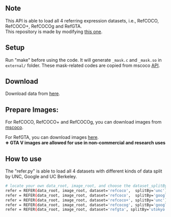 ## Note

This API is able to load all 4 referring expression datasets, i.e., RefCOCO, RefCOCO+, RefCOCOg and RefGTA.  
This repository is made by modifying [this one](https://github.com/lichengunc/refer2).


## Setup
Run "make" before using the code.
It will generate ``_mask.c`` and ``_mask.so`` in ``external/`` folder.
These mask-related codes are copied from mscoco [API](https://github.com/pdollar/coco).

## Download
Download data from [here](https://drive.google.com/open?id=19UQsGDb8s9oi-v7bAw41ZqzypwM5ECaQ).

## Prepare Images:
For RefCOCO, RefCOCO+ and RefCOCOg, you can download images from [mscoco](http://mscoco.org/dataset/#overview).

For RefGTA, you can download images [here](https://drive.google.com/open?id=1pcdwA--xSAkbsOwjqhhyXMRZH7_sjQXU).  
**※ GTA V images are allowed for use in non-commercial and research uses**

## How to use
The "refer.py" is able to load all 4 datasets with different kinds of data split by UNC, Google and UC Berkeley.
```bash
# locate your own data_root, image_root, and choose the dataset_splitBy you want to use
refer = REFER(data_root, image_root, dataset='refcoco',  splitBy='unc')
refer = REFER(data_root, image_root, dataset='refcoco',  splitBy='google')
refer = REFER(data_root, image_root, dataset='refcoco+', splitBy='unc')
refer = REFER(data_root, image_root, dataset='refcocog', splitBy='google')  # testing data haven't been released yet
refer = REFER(data_root, image_root, dataset='refgta', splitBy='utokyo')
```


<!-- refs(dataset).p contains list of refs, where each ref is
{ref_id, ann_id, category_id, file_name, image_id, sent_ids, sentences}
ignore filename

Each sentences is a list of sent
{arw, sent, sent_id, tokens}
 -->
